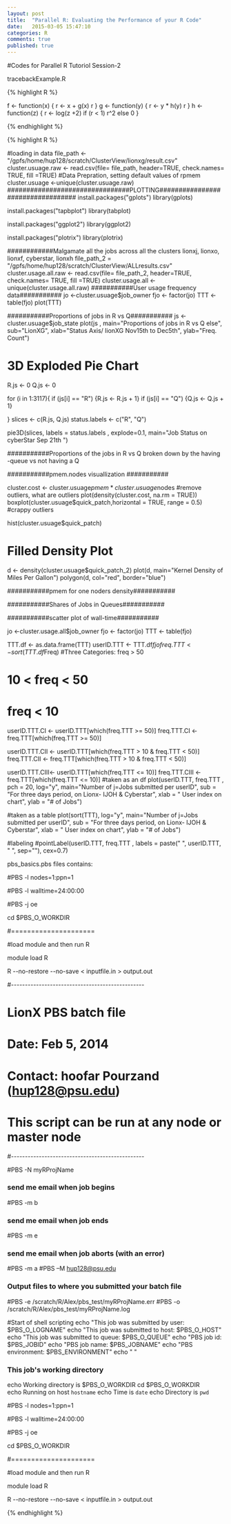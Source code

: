 ```yaml
---
layout: post
title:  "Parallel R: Evaluating the Performance of your R Code"
date:   2015-03-05 15:47:10
categories: R
comments: true
published: true
---
```

#Codes for Parallel R Tutoriol Session-2


 tracebackExample.R
 
{% highlight R %}

f <- function(x) {
  r <- x + g(x)
  r
}
g <- function(y) {
  r <- y * h(y)
  r
}
h <- function(z) {
  r <- log(z +2)
  if (r < 1)
    r^2
  else 0
} 

{% endhighlight %}


{% highlight R %}

 #loading in data
file_path <-  "/gpfs/home/hup128/scratch/ClusterView/lionxg/result.csv"
cluster.usuage.raw <- read.csv(file= file_path, header=TRUE, check.names= TRUE, fill =TRUE)
#Data Prepration, setting default values of rpmem
cluster.usuage <-unique(cluster.usuage.raw)
################################PLOTTING##################################
install.packages("gplots")
library(gplots)

install.packages("tapbplot")
library(tabplot)

install.packages("ggplot2")
library(ggplot2) 

install.packages("plotrix")
library(plotrix)


############Malgamate all the jobs across all the clusters lionxj, lionxo, lionxf, cyberstar, lionxh
file_path_2 = "/gpfs/home/hup128/scratch/ClusterView/ALLresults.csv"
cluster.usage.all.raw <-  read.csv(file= file_path_2, header=TRUE, check.names= TRUE, fill =TRUE)
cluster.usage.all <- unique(cluster.usage.all.raw)
###########User usage frequency data###########
jo <-cluster.usuage$job_owner
fjo <- factor(jo)
TTT <- table(fjo)
plot(TTT)

###########Proportions of jobs in R vs Q###########
js <-cluster.usuage$job_state
plot(js , main="Proportions of jobs in R vs Q else",
     sub="LionXG",
     xlab="Status Axis/ lionXG Nov15th to Dec5th", ylab="Freq. Count")



# 3D Exploded Pie Chart
R.js <- 0
Q.js <- 0

for (i in 1:3117){
  if (js[i] == "R") {R.js <- R.js + 1} 
  if (js[i] == "Q") {Q.js <- Q.js + 1} 
  
}
slices <- c(R.js, Q.js)
status.labels <- c("R", "Q") 


pie3D(slices, labels = status.labels  , explode=0.1,
      main="Job Status on cyberStar Sep 21th ")

###########Proportions of the jobs in R vs Q broken down by the having -queue vs not having a Q




###########pmem.nodes visuallization ###########

cluster.cost <- cluster.usuage$pmem * cluster.usuage$nodes
#remove outliers, what are outliers
plot(density(cluster.cost, na.rm = TRUE))
boxplot(cluster.usuage$quick_patch,horizontal = TRUE,  range = 0.5)   #crappy outliers

hist(cluster.usuage$quick_patch)

# Filled Density Plot
d <- density(cluster.usuage$quick_patch_2)
plot(d, main="Kernel Density of Miles Per Gallon")
polygon(d, col="red", border="blue")


###########pmem for one noders density###########


###########Shares of Jobs in Queues###########


###########scatter plot of wall-time###########



jo <-cluster.usage.all$job_owner
fjo <- factor(jo)
TTT <- table(fjo)

TTT.df <- as.data.frame(TTT)
userID.TTT  <- TTT.df$fjo   
freq.TTT <- sort(TTT.df$Freq)
#Three Categories:  freq > 50
#              10 < freq < 50
#                   freq < 10 
userID.TTT.CI  <- userID.TTT[which(freq.TTT >= 50)]
freq.TTT.CI  <- freq.TTT[which(freq.TTT >= 50)]

userID.TTT.CII <- userID.TTT[which(freq.TTT > 10 & freq.TTT < 50)]
freq.TTT.CII     <- freq.TTT[which(freq.TTT > 10 & freq.TTT < 50)]

userID.TTT.CIII<- userID.TTT[which(freq.TTT <= 10)]
freq.TTT.CIII    <- freq.TTT[which(freq.TTT <= 10)]
#taken as an df
plot(userID.TTT, freq.TTT ,  pch = 20,  log="y",
           main="Number of j=Jobs submitted per userID",
           sub = "For three days period, on Lionx- IJOH & Cyberstar",
           xlab = " User index on chart",
           ylab = "# of Jobs")



#taken as a table
plot(sort(TTT), log="y",
     main="Number of j=Jobs submitted per userID",
     sub = "For three days period, on Lionx- IJOH & Cyberstar",
     xlab = " User index on chart",
     ylab = "# of Jobs")

#labeling
#pointLabel(userID.TTT, freq.TTT , labels = paste("   ", userID.TTT,  "    ", sep=""), cex=0.7)

pbs_basics.pbs files contains:

#PBS -l nodes=1:ppn=1

#PBS -l walltime=24:00:00

#PBS -j oe

cd $PBS_O_WORKDIR

#=====================

#load module and then run R

module load R

R --no-restore --no-save < inputfile.in > output.out




#------------------------------------------------
# LionX PBS batch file 

# Date: Feb 5, 2014
# Contact: hoofar Pourzand (hup128@psu.edu)
# This script can be run at any node or master node
#------------------------------------------------

#PBS -N myRProjName
### send me email when job begins
#PBS -m b
### send me email when job ends
#PBS -m e
### send me email when job aborts (with an error)
#PBS -m a 
#PBS –M hup128@psu.edu
### Output files to where you submitted your batch file
#PBS -e /scratch/R/Alex/pbs_test/myRProjName.err
#PBS -o /scratch/R/Alex/pbs_test/myRProjName.log

#Start of shell scripting
echo "This job was submitted by user:  $PBS_O_LOGNAME"
echo "This job was submitted to host:  $PBS_O_HOST"
echo "This job was submitted to queue: $PBS_O_QUEUE"
echo "PBS job id: $PBS_JOBID"
echo "PBS job name: $PBS_JOBNAME"
echo "PBS environment: $PBS_ENVIRONMENT"
echo " "
### This job's working directory
echo Working directory is $PBS_O_WORKDIR
cd $PBS_O_WORKDIR    
echo Running on host `hostname`
echo Time is `date`
echo Directory is `pwd`

#PBS -l nodes=1:ppn=1

#PBS -l walltime=24:00:00

#PBS -j oe

cd $PBS_O_WORKDIR

#=====================

#load module and then run R

module load R

R --no-restore --no-save < inputfile.in > output.out

{% endhighlight %}

